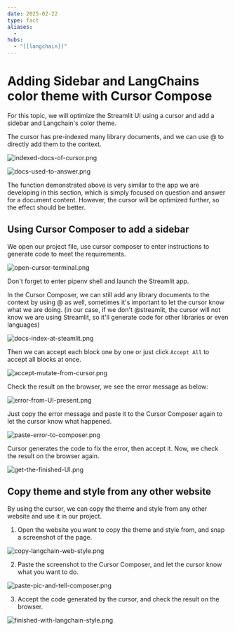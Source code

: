 ```yaml
---
date: 2025-02-22
type: fact
aliases:
  -
hubs:
  - "[[langchain]]"
---
```


# Adding Sidebar and LangChains color theme with Cursor Compose

For this topic, we will optimize the Streamlit UI using a cursor and add a sidebar and Langchain's color theme.


The cursor has pre-indexed many library documents, and we can use @ to directly add them to the context.

![indexed-docs-of-cursor.png](../assets/imgs/indexed-docs-of-cursor.png)

![docs-used-to-answer.png](../assets/imgs/docs-used-to-answer.png)

The function demonstrated above is very similar to the app we are developing in this section, which is simply focused on question and answer for a document content. However, the cursor will be optimized further, so the effect should be better.


## Using Cursor Composer to add a sidebar

We open our project file, use cursor composer to enter instructions to generate code to meet the requirements.

![open-cursor-terminal.png](../assets/imgs/open-cursor-terminal.png)

Don't forget to enter pipenv shell and launch the Streamlit app.

In the Cursor Composer, we can still add any library documents to the context by using @ as well, sometimes it's important to let the cursor know what we are doing. (in our case, if we don't @streamlit, the cursor will not know we are using Streamlit, so it'll generate code for other libraries or even languages)

![docs-index-at-steamlit.png](../assets/imgs/docs-index-at-steamlit.png)


Then we can accept each block one by one or just click `Accept All` to accept all blocks at once.

![accept-mutate-from-cursor.png](../assets/imgs/accept-mutate-from-cursor.png)

Check the result on the browser, we see the error message as below:

![error-from-UI-present.png](../assets/imgs/error-from-UI-present.png)

Just copy the error message and paste it to the Cursor Composer again to let the cursor know what happened.

![paste-error-to-composer.png](../assets/imgs/paste-error-to-composer.png)

Cursor generates the code to fix the error, then accept it. Now, we check the result on the browser again.

![get-the-finished-UI.png](../assets/imgs/get-the-finished-UI.png)



## Copy theme and style from any other website

By using the cursor, we can copy the theme and style from any other website and use it in our project.

1. Open the website you want to copy the theme and style from, and snap a screenshot of the page.

![copy-langchain-web-style.png](../assets/imgs/copy-langchain-web-style.png)

2. Paste the screenshot to the Cursor Composer, and let the cursor know what you want to do.

![paste-pic-and-tell-composer.png](../assets/imgs/paste-pic-and-tell-composer.png)

3. Accept the code generated by the cursor, and check the result on the browser.

![finished-with-langchain-style.png](../assets/imgs/finished-with-langchain-style.png)






